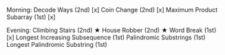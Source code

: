 
Morning: 
Decode Ways (2nd) [x]
Coin Change (2nd) [x]
Maximum Product Subarray (1st) [x]


Evening:
Climbing Stairs (2nd) ★
House Robber (2nd) ★
Word Break (1st) [x]
Longest Increasing Subsequence (1st)
Palindromic Substrings (1st)
Longest Palindromic Substring (1st)
